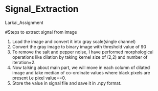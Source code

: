 # Signal_Extraction
Larkai_Assignment<br>

#Steps to extract signal from image<br>
1. Load the image and convert it into gray scale(single channel)
2. Convert the gray image to binary image with threshold value of 90
3. To remove the salt and pepper noise, I have performed morphological operations like dilation by taking kernel size of (2,2) and number of iteration=2.
4. Now talking about main part, we will move in each column of dilated image and take median of co-ordinate values where black pixels are present i.e pixel value==0.
5. Store the value in signal file and save it in .npy format.
